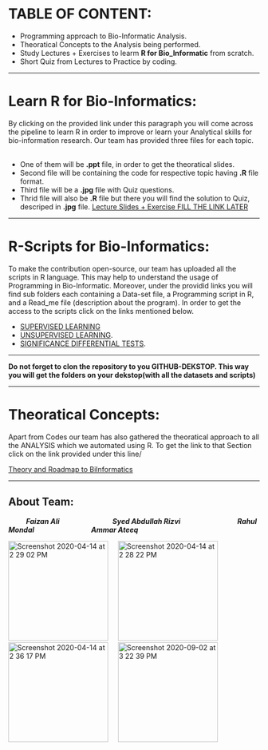 # TABLE OF CONTENT:

* Programming approach to Bio-Informatic Analysis.
* Theoratical Concepts to the Analysis being performed.
* Study Lectures + Exercises to learm **R for Bio_Informatic** from scratch.
* Short Quiz from Lectures to Practice by coding.

***
# Learn R for Bio-Informatics:
By clicking on the provided link under this paragraph you will come across the pipeline to learn R in order to improve or learn your Analytical skills for bio-information research. Our team has provided three files for each topic.<br/>
<br/>

* One of them will be **.ppt** file, in order to get the theoratical slides. <br/>
* Second file will be containing the code for respective topic having **.R** file format. <br/> 
* Third file will be a **.jpg** file with Quiz questions. <br/>
* Thrid file will also be **.R** file but there you will find the solution to Quiz, descriped in **.jpg** file.
[Lecture Slides + Exercise FILL THE LINK LATER]()
***

# R-Scripts for Bio-Informatics:
To make the contribution open-source, our team has uploaded all the scripts in R language. This may help to understand the usage of Programming in Bio-Informatic. Moreover, under the providid links you will find sub folders each containing a Data-set file, a Programming script in R, and a Read_me file (description about the program). In order to get the access to the scripts click on the links mentioned below.
    
* [SUPERVISED LEARNING](https://github.com/Rizvix0/Statistical-Methods-and-Machine-Learning-in-R/tree/master/Supervised%20Learning)
* [UNSUPERVISED LEARNING](https://github.com/Rizvix0/Statistical-Methods-and-Machine-Learning-in-R/tree/master/Unsupervised%20Learning).
* [SIGNIFICANCE DIFFERENTIAL TESTS](https://github.com/Rizvix0/Statistical-Methods-and-Machine-Learning-in-R/tree/master/Significance%20Differential%20Tests).
  
 ***
 **Do not forget to clon the repository to you GITHUB-DEKSTOP. This way you will get the folders on your dekstop(with all the datasets and scripts)**
 
 ***
 
 
# Theoratical Concepts:

Apart from Codes our team has also gathered the theoratical approach to all the ANALYSIS which we automated using R. To get the link to that Section click on the link provided under this line/

[Theory and Roadmap to BiInformatics](https://github.com/Rizvix0/DE_Project_MetaProtStat/wiki)

***

## About Team:
&nbsp;&nbsp; &nbsp; &nbsp; &nbsp; ***Faizan Ali***  &nbsp; &nbsp; &nbsp; &nbsp; &nbsp; &nbsp; &nbsp; &nbsp; &nbsp; &nbsp;  &nbsp; &nbsp; &nbsp; ***Syed Abdullah Rizvi*** &nbsp; &nbsp; &nbsp; &nbsp; &nbsp; &nbsp; &nbsp; &nbsp; &nbsp; &nbsp; &nbsp; &nbsp; &nbsp; &nbsp;  ***Rahul Mondal***  &nbsp; &nbsp; &nbsp; &nbsp; &nbsp; &nbsp; &nbsp; &nbsp; &nbsp; &nbsp; &nbsp; &nbsp; &nbsp; &nbsp;  ***Ammar Ateeq***

<img width="200" alt="Screenshot 2020-04-14 at 2 29 02 PM" src="https://user-images.githubusercontent.com/49519053/79225394-ea3a4600-7e5c-11ea-9db4-a29dd807e4df.png"> &nbsp; &nbsp;
<img width="200" alt="Screenshot 2020-04-14 at 2 28 22 PM" src="https://user-images.githubusercontent.com/49519053/79225204-ae06e580-7e5c-11ea-993f-df6123d18d9c.png"> &nbsp; &nbsp;
<img width="200" alt="Screenshot 2020-04-14 at 2 36 17 PM" src="https://user-images.githubusercontent.com/49519053/79225642-561cae80-7e5d-11ea-9e87-4c2aa3dcec51.png"> &nbsp; &nbsp;
<img width="200" alt="Screenshot 2020-09-02 at 3 22 39 PM" src="https://user-images.githubusercontent.com/49519053/91989028-4d574700-ed30-11ea-9715-d3817b6b00b5.png">
